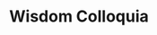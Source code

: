---
title: "Wisdom Colloquia"
description:
image:
homepage:
start: 2020
end: 2021
team:
  - rufuspollock
# alumni:
#   - 
size: m
state: closed
status: completed
created: 2023-03-21	
---